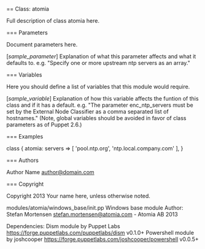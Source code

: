 == Class: atomia

Full description of class atomia here.

=== Parameters

Document parameters here.

[*sample_parameter*]
Explanation of what this parameter affects and what it defaults to.
e.g. "Specify one or more upstream ntp servers as an array."

=== Variables

Here you should define a list of variables that this module would require.

[*sample_variable*]
Explanation of how this variable affects the funtion of this class and if
it has a default. e.g. "The parameter enc_ntp_servers must be set by the
External Node Classifier as a comma separated list of hostnames." (Note,
global variables should be avoided in favor of class parameters as
of Puppet 2.6.)

=== Examples

class { atomia:
servers => [ 'pool.ntp.org', 'ntp.local.company.com' ],
}

=== Authors

Author Name <author@domain.com>

=== Copyright

Copyright 2013 Your name here, unless otherwise noted.

modules/atomia/windows_base/init.pp
Windows base module
Author: Stefan Mortensen <stefan.mortensen@atomia.com> - Atomia AB 2013

Dependencies:
Dism module by Puppet Labs https://forge.puppetlabs.com/puppetlabs/dism v0.1.0+
Powershell module by joshcooper https://forge.puppetlabs.com/joshcooper/powershell v0.0.5+
